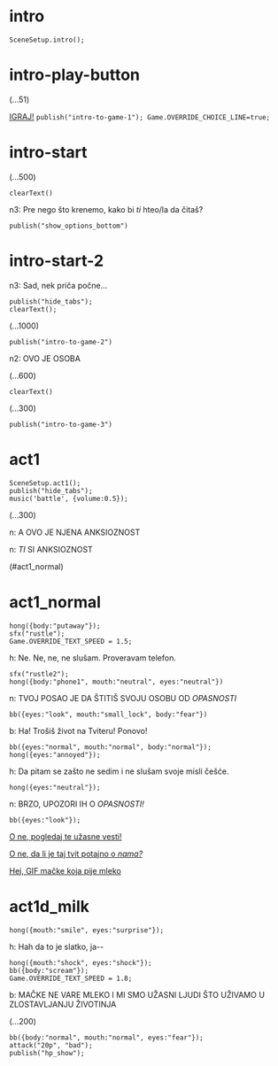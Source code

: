 # intro

`SceneSetup.intro();`

# intro-play-button

(...51)

[IGRAJ!](#intro-start) `publish("intro-to-game-1"); Game.OVERRIDE_CHOICE_LINE=true;`

# intro-start

(...500)

`clearText()`

n3: Pre nego što krenemo, kako bi *ti* hteo/la da čitaš?

`publish("show_options_bottom")`

# intro-start-2

n3: Sad, nek priča počne...

```
publish("hide_tabs");
clearText();
```

(...1000)

`publish("intro-to-game-2")`

n2: OVO JE OSOBA

(...600)

`clearText()`

(...300)

`publish("intro-to-game-3")`

# act1

```
SceneSetup.act1();
publish("hide_tabs");
music('battle', {volume:0.5});
```

(...300)

n: A OVO JE NJENA ANKSIOZNOST

n: _TI_ SI ANKSIOZNOST

(#act1_normal)


# act1_normal

```
hong({body:"putaway"});
sfx("rustle");
Game.OVERRIDE_TEXT_SPEED = 1.5;
```

h: Ne. Ne, ne, ne slušam. Proveravam telefon.

```
sfx("rustle2");
hong({body:"phone1", mouth:"neutral", eyes:"neutral"})
```

n: TVOJ POSAO JE DA ŠTITIŠ SVOJU OSOBU OD *OPASNOSTI*

`bb({eyes:"look", mouth:"small_lock", body:"fear"})`

b: Ha! Trošiš život na Tviteru! Ponovo!

```
bb({eyes:"normal", mouth:"normal", body:"normal"});
hong({eyes:"annoyed"});
```

h: Da pitam se zašto ne sedim i ne slušam svoje misli češće.

`hong({eyes:"neutral"});`

n: BRZO, UPOZORI IH O *OPASNOSTI!*

```
bb({eyes:"look"});
```

[O ne, pogledaj te užasne vesti!](#act1d_news)

[O ne, da li je taj tvit potajno o *nama?*](#act1d_subtweet)

[Hej, GIF mačke koja pije mleko](#act1d_milk)

# act1d_milk

`hong({mouth:"smile", eyes:"surprise"});`

h: Hah da to je slatko, ja--

```
hong({mouth:"shock", eyes:"shock"});
bb({body:"scream"});
Game.OVERRIDE_TEXT_SPEED = 1.8;
```

b: MAČKE NE VARE MLEKO I MI SMO UŽASNI LJUDI ŠTO UŽIVAMO U ZLOSTAVLJANJU ŽIVOTINJA

(...200)

```
bb({body:"normal", mouth:"normal", eyes:"fear"});
attack("20p", "bad");
publish("hp_show");
```



